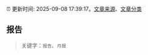 :alarm_clock: 更新时间: 2025-09-08 17:39:17。[文章来源](/README.md)、[文章分类](/TAGS.md)

## 报告


> 关键字：`报告`、`月报`



